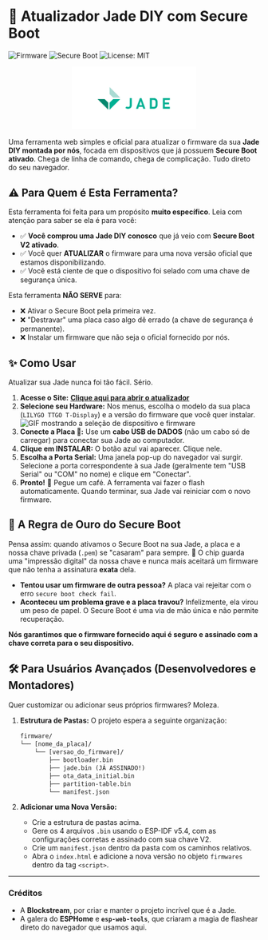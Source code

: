 # 🔱 Atualizador Jade DIY com Secure Boot

![Firmware](https://img.shields.io/badge/Firmware-1.0.35--v1--sb-blue) ![Secure Boot](https://img.shields.io/badge/Secure%20Boot-V2-green) ![License: MIT](https://img.shields.io/badge/License-MIT-yellow.svg)

<p align="center">
  <a href="" target="_blank" rel="noopener noreferrer">
    <img src="https://raw.githubusercontent.com/cateim/jade-diy/main/assets/jade_logo_white_on_transparent_rgb.svg" alt="Logo da Jade" width="250"/>
  </a>
</p>

Uma ferramenta web simples e oficial para atualizar o firmware da sua **Jade DIY montada por nós**, focada em dispositivos que já possuem **Secure Boot ativado**. Chega de linha de comando, chega de complicação. Tudo direto do seu navegador.


## ⚠️ Para Quem é Esta Ferramenta?

Esta ferramenta foi feita para um propósito **muito específico**. Leia com atenção para saber se ela é para você:

* ✅ **Você comprou uma Jade DIY conosco** que já veio com **Secure Boot V2 ativado**.
* ✅ Você quer **ATUALIZAR** o firmware para uma nova versão oficial que estamos disponibilizando.
* ✅ Você está ciente de que o dispositivo foi selado com uma chave de segurança única.

Esta ferramenta **NÃO SERVE** para:

* ❌ Ativar o Secure Boot pela primeira vez.
* ❌ "Destravar" uma placa caso algo dê errado (a chave de segurança é permanente).
* ❌ Instalar um firmware que não seja o oficial fornecido por nós.

## ✨ Como Usar

Atualizar sua Jade nunca foi tão fácil. Sério.

1.  **Acesse o Site:** [**Clique aqui para abrir o atualizador**](https://cateim.github.io/jade-diy/)
2.  **Selecione seu Hardware:** Nos menus, escolha o modelo da sua placa (`LILYGO TTGO T-Display`) e a versão do firmware que você quer instalar.
    ![GIF mostrando a seleção de dispositivo e firmware](https://i.imgur.com/your-gif-here.gif) <!-- Troque pelo link de um GIF ou imagem da sua interface -->
3.  **Conecte a Placa 🔌:** Use um **cabo USB de DADOS** (não um cabo só de carregar) para conectar sua Jade ao computador.
4.  **Clique em INSTALAR:** O botão azul vai aparecer. Clique nele.
5.  **Escolha a Porta Serial:** Uma janela pop-up do navegador vai surgir. Selecione a porta correspondente à sua Jade (geralmente tem "USB Serial" ou "COM" no nome) e clique em "Conectar".
6.  **Pronto!** 🍻 Pegue um café. A ferramenta vai fazer o flash automaticamente. Quando terminar, sua Jade vai reiniciar com o novo firmware.

## 🔐 A Regra de Ouro do Secure Boot

Pensa assim: quando ativamos o Secure Boot na sua Jade, a placa e a nossa chave privada (`.pem`) se "casaram" para sempre. 💍
O chip guarda uma "impressão digital" da nossa chave e nunca mais aceitará um firmware que não tenha a assinatura **exata** dela.

* **Tentou usar um firmware de outra pessoa?** A placa vai rejeitar com o erro `secure boot check fail`.
* **Aconteceu um problema grave e a placa travou?** Infelizmente, ela virou um peso de papel. O Secure Boot é uma via de mão única e não permite recuperação.

**Nós garantimos que o firmware fornecido aqui é seguro e assinado com a chave correta para o seu dispositivo.**

## 🛠️ Para Usuários Avançados (Desenvolvedores e Montadores)

Quer customizar ou adicionar seus próprios firmwares? Moleza.

1.  **Estrutura de Pastas:** O projeto espera a seguinte organização:

    ```
    firmware/
    └── [nome_da_placa]/
        └── [versao_do_firmware]/
            ├── bootloader.bin
            ├── jade.bin (JÁ ASSINADO!)
            ├── ota_data_initial.bin
            ├── partition-table.bin
            └── manifest.json
    ```

2.  **Adicionar uma Nova Versão:**
    * Crie a estrutura de pastas acima.
    * Gere os 4 arquivos `.bin` usando o ESP-IDF v5.4, com as configurações corretas e assinado com sua chave V2.
    * Crie um `manifest.json` dentro da pasta com os caminhos relativos.
    * Abra o `index.html` e adicione a nova versão no objeto `firmwares` dentro da tag `<script>`.

---

### Créditos

* A **Blockstream**, por criar e manter o projeto incrível que é a Jade.
* A galera do **ESPHome** e **`esp-web-tools`**, que criaram a magia de flashear direto do navegador que usamos aqui.
